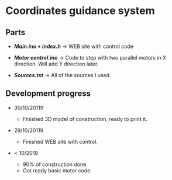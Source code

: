 # Coordinates guidance system

## Parts

* ***Main.ino + index.h***   -> WEB site with control code

* ***Motor control.ino***    -> Code to step with two parallel motors in X direction. Will add Y direction later.

* ***Sources.txt***          -> All of the sources I used.



## Development progress

* 30/10/20119
    * Finished 3D model of construction, ready to print it. 

* 29/10/20119
    * Finished WEB site with control. 
    
* < 10/2019
    * 90% of construction done.
    * Got ready basic motor code.




